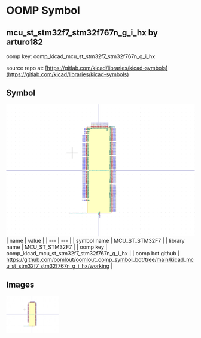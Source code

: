 # OOMP Symbol  
## mcu_st_stm32f7_stm32f767n_g_i_hx  by arturo182  
  
oomp key: oomp_kicad_mcu_st_stm32f7_stm32f767n_g_i_hx  
  
source repo at: [https://gitlab.com/kicad/libraries/kicad-symbols](https://gitlab.com/kicad/libraries/kicad-symbols)  
## Symbol  
  
[![working.png](working_600.png)](working.png)  
| name | value | 
| --- | --- | 
| symbol name | MCU_ST_STM32F7 | 
| library name | MCU_ST_STM32F7 | 
| oomp key | oomp_kicad_mcu_st_stm32f7_stm32f767n_g_i_hx | 
| oomp bot github | https://github.com/oomlout/oomlout_oomp_symbol_bot/tree/main/kicad_mcu_st_stm32f7_stm32f767n_g_i_hx/working | 
## Images  
  
[![working.png](working_140.png)](working.png)  
